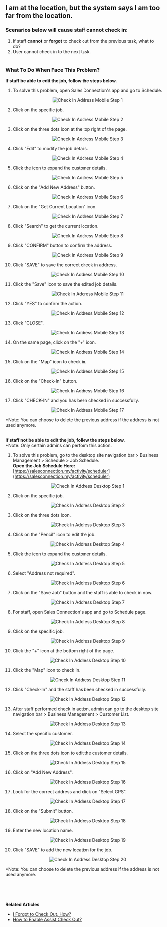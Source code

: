 ## I am at the location, but the system says I am too far from the location.

### Scenarios below will cause staff cannot check in:

  1. If staff **cannot** or **forgot** to check out from the previous task, what to do?<br>
  2. User cannot check in to the next task.<br><br>
  
### What To Do When Face This Problem?

  **If staff be able to edit the job, follow the steps below.**<br>
  1. To solve this problem, open Sales Connection's app and go to Schedule.<br>

     <p align="center">
        <img src="img/Check_In_Address_Mobile_Step_1.png" alt="Check In Address Mobile Step 1">
     </p>
     
  2. Click on the specific job.<br>

     <p align="center">
        <img src="img/Check_In_Address_Mobile_Step_2.png" alt="Check In Address Mobile Step 2">
     </p>

  3. Click on the three dots icon at the top right of the page.<br>

     <p align="center">
        <img src="img/Check_In_Address_Mobile_Step_3.png" alt="Check In Address Mobile Step 3">
     </p>
     
  4. Click "Edit" to modify the job details.<br>

     <p align="center">
        <img src="img/Check_In_Address_Mobile_Step_4.png" alt="Check In Address Mobile Step 4">
     </p>

  5. Click the icon to expand the customer details.<br>

     <p align="center">
        <img src="img/Check_In_Address_Mobile_Step_5.png" alt="Check In Address Mobile Step 5">
     </p>
     
  6. Click on the "Add New Address" button.<br>

     <p align="center">
        <img src="img/Check_In_Address_Mobile_Step_6.png" alt="Check In Address Mobile Step 6">
     </p>

  7. Click on the "Get Current Location" icon.<br>

     <p align="center">
        <img src="img/Check_In_Address_Mobile_Step_7.png" alt="Check In Address Mobile Step 7">
     </p>
     
  8. Click "Search" to get the current location.<br>

     <p align="center">
        <img src="img/Check_In_Address_Mobile_Step_8.png" alt="Check In Address Mobile Step 8">
     </p>

  9. Click "CONFIRM" button to confirm the address.<br>

     <p align="center">
        <img src="img/Check_In_Address_Mobile_Step_9.png" alt="Check In Address Mobile Step 9">
     </p>
     
  10. Click "SAVE" to save the correct check in address.<br>

      <p align="center">
        <img src="img/Check_In_Address_Mobile_Step_10.png" alt="Check In Address Mobile Step 10">
      </p>

  11. Click the "Save" icon to save the edited job details.<br>

      <p align="center">
        <img src="img/Check_In_Address_Mobile_Step_11.png" alt="Check In Address Mobile Step 11">
      </p>
     
  12. Click "YES" to confirm the action.<br>

      <p align="center">
        <img src="img/Check_In_Address_Mobile_Step_12.png" alt="Check In Address Mobile Step 12">
      </p>

  13. Click "CLOSE".<br>

      <p align="center">
        <img src="img/Check_In_Address_Mobile_Step_13.png" alt="Check In Address Mobile Step 13">
      </p>
     
  14. On the same page, click on the "+" icon.<br>

      <p align="center">
        <img src="img/Check_In_Address_Mobile_Step_14.png" alt="Check In Address Mobile Step 14">
      </p>

  15. Click on the "Map" icon to check in.<br>

      <p align="center">
        <img src="img/Check_In_Address_Mobile_Step_15.png" alt="Check In Address Mobile Step 15">
      </p>

  16. Click on the "Check-In" button.<br>

      <p align="center">
        <img src="img/Check_In_Address_Mobile_Step_16.png" alt="Check In Address Mobile Step 16">
      </p>
     
  17. Click "CHECK-IN" and you has been checked in successfully.<br>

      <p align="center">
        <img src="img/Check_In_Address_Mobile_Step_17.png" alt="Check In Address Mobile Step 17">
      </p>
     
  *Note: You can choose to delete the previous address if the address is not used anymore.
<br><br>

  **If staff not be able to edit the job, follow the steps below.**<br>
  *Note: Only certain admins can perform this action.<br>
  1. To solve this problem, go to the desktop site navigation bar > Business Management > Schedule > Job Schedule.<br>
     **Open the Job Schedule Here:** [https://salesconnection.my/activity/scheduler](https://salesconnection.my/activity/scheduler)<br>

     <p align="center">
        <img src="img/Check_In_Address_Desktop_Step_1.png" alt="Check In Address Desktop Step 1">
     </p>
     
  2. Click on the specific job.<br>

     <p align="center">
        <img src="img/Check_In_Address_Desktop_Step_2.png" alt="Check In Address Desktop Step 2">
     </p>

  3. Click on the three dots icon.<br>

     <p align="center">
        <img src="img/Check_In_Address_Desktop_Step_3.png" alt="Check In Address Desktop Step 3">
     </p>
     
  4. Click on the "Pencil" icon to edit the job.<br>

     <p align="center">
        <img src="img/Check_In_Address_Desktop_Step_4.png" alt="Check In Address Desktop Step 4">
     </p>

  5. Click the icon to expand the customer details.<br>

     <p align="center">
        <img src="img/Check_In_Address_Desktop_Step_5.png" alt="Check In Address Desktop Step 5">
     </p>
     
  6. Select "Address not required".<br>

     <p align="center">
        <img src="img/Check_In_Address_Desktop_Step_6.png" alt="Check In Address Desktop Step 6">
     </p>

  7. Click on the "Save Job" button and the staff is able to check in now.<br>

     <p align="center">
        <img src="img/Check_In_Address_Desktop_Step_7.png" alt="Check In Address Desktop Step 7">
     </p>
     
  8. For staff, open Sales Connection's app and go to Schedule page.<br>

     <p align="center">
        <img src="img/Check_In_Address_Desktop_Step_8.png" alt="Check In Address Desktop Step 8">
     </p>

  9. Click on the specific job.<br>

     <p align="center">
        <img src="img/Check_In_Address_Desktop_Step_9.png" alt="Check In Address Desktop Step 9">
     </p>
     
  10. Click the "+" icon at the bottom right of the page.<br>

      <p align="center">
        <img src="img/Check_In_Address_Desktop_Step_10.png" alt="Check In Address Desktop Step 10">
      </p>

  11. Click the "Map" icon to check in.<br>

      <p align="center">
        <img src="img/Check_In_Address_Desktop_Step_11.png" alt="Check In Address Desktop Step 11">
      </p>
     
  12. Click "Check-In" and the staff has been checked in successfully.<br>

      <p align="center">
        <img src="img/Check_In_Address_Desktop_Step_12.png" alt="Check In Address Desktop Step 12">
      </p>

  13. After staff performed check in action, admin can go to the desktop site navigation bar > Business Management > Customer List.<br>

      <p align="center">
        <img src="img/Check_In_Address_Desktop_Step_13.png" alt="Check In Address Desktop Step 13">
      </p>
     
  14. Select the specific customer.<br>

      <p align="center">
        <img src="img/Check_In_Address_Desktop_Step_14.png" alt="Check In Address Desktop Step 14">
      </p>

  15. Click on the three dots icon to edit the customer details.<br>

      <p align="center">
        <img src="img/Check_In_Address_Desktop_Step_15.png" alt="Check In Address Desktop Step 15">
      </p>

  16. Click on "Add New Address".<br>

      <p align="center">
        <img src="img/Check_In_Address_Desktop_Step_16.png" alt="Check In Address Desktop Step 16">
      </p>
     
  17. Look for the correct address and click on "Select GPS".<br>

      <p align="center">
        <img src="img/Check_In_Address_Desktop_Step_17.png" alt="Check In Address Desktop Step 17">
      </p>
     
  18. Click on the "Submit" button.<br>

      <p align="center">
        <img src="img/Check_In_Address_Desktop_Step_18.png" alt="Check In Address Desktop Step 18">
      </p>

  19. Enter the new location name.<br>

      <p align="center">
        <img src="img/Check_In_Address_Desktop_Step_19.png" alt="Check In Address Desktop Step 19">
      </p>
     
  20. Click "SAVE" to add the new location for the job.<br>

      <p align="center">
        <img src="img/Check_In_Address_Desktop_Step_20.png" alt="Check In Address Desktop Step 20">
      </p>
  *Note: You can choose to delete the previous address if the address is not used anymore.

<br><br><br>

**Related Articles**<br>
- [I Forgot to Check Out, How?](Assist_Check_Out.md)
- [How to Enable Assist Check Out?](Enable_Assist_Check_Out.md)
